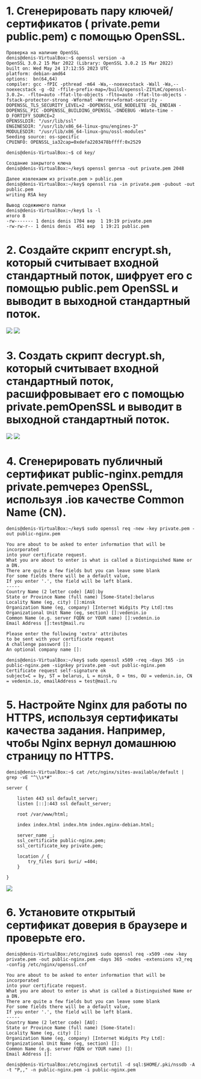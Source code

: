 <!-- Делайн: 09.07.2023

1. Сгенерировать пару ключей/сертификатов ( private.pemи public.pem) с помощью OpenSSL.
2. Создайте скрипт encrypt.sh, который считывает входной стандартный поток, шифрует его с помощью public.pemOpenSSL и выводит в выходной стандартный поток.
3. Создать скрипт decrypt.sh, который считывает входной стандартный поток, расшифровывает его с помощью private.pemOpenSSL и выводит в выходной стандартный поток.
4. Сгенерировать публичный сертификат public-nginx.pemдля private.pemчерез OpenSSL, используя <LASTNAME>.ioв качестве Common Name (CN).
5. Настройте Nginx для работы по HTTPS, используя сертификаты качества задания. Например, чтобы Nginx вернул домашнюю страницу по HTTPS.
6. Установите открытый сертификат доверия в браузере и проверьте его.
7. Теперь откройте домашнюю страницу Nginx по HTTPS, curlне прибегая к опциям -k. -->

# 1. Сгенерировать пару ключей/сертификатов ( private.pemи public.pem) с помощью OpenSSL.
```
Проверка на наличие OpenSSL
denis@denis-VirtualBox:~$ openssl version -a
OpenSSL 3.0.2 15 Mar 2022 (Library: OpenSSL 3.0.2 15 Mar 2022)
built on: Wed May 24 17:12:55 2023 UTC
platform: debian-amd64
options:  bn(64,64)
compiler: gcc -fPIC -pthread -m64 -Wa,--noexecstack -Wall -Wa,--noexecstack -g -O2 -ffile-prefix-map=/build/openssl-Z1YLmC/openssl-3.0.2=. -flto=auto -ffat-lto-objects -flto=auto -ffat-lto-objects -fstack-protector-strong -Wformat -Werror=format-security -DOPENSSL_TLS_SECURITY_LEVEL=2 -DOPENSSL_USE_NODELETE -DL_ENDIAN -DOPENSSL_PIC -DOPENSSL_BUILDING_OPENSSL -DNDEBUG -Wdate-time -D_FORTIFY_SOURCE=2
OPENSSLDIR: "/usr/lib/ssl"
ENGINESDIR: "/usr/lib/x86_64-linux-gnu/engines-3"
MODULESDIR: "/usr/lib/x86_64-linux-gnu/ossl-modules"
Seeding source: os-specific
CPUINFO: OPENSSL_ia32cap=0xdefa2203478bffff:0x2529
```
```
denis@denis-VirtualBox:~$ cd key/

Создание закрытого ключа
denis@denis-VirtualBox:~/key$ openssl genrsa -out private.pem 2048

Далее извлекаем из private.pem > public.pem
denis@denis-VirtualBox:~/key$ openssl rsa -in private.pem -pubout -out public.pem
writing RSA key

Вывод содежимого папки 
denis@denis-VirtualBox:~/key$ ls -l
итого 8
-rw------- 1 denis denis 1704 вер  1 19:19 private.pem
-rw-rw-r-- 1 denis denis  451 вер  1 19:21 public.pem
```

# 2. Создайте скрипт encrypt.sh, который считывает входной стандартный поток, шифрует его с помощью public.pem OpenSSL и выводит в выходной стандартный поток.
![](/HW14/screenHW14/encrypt.PNG)
![](/HW14/screenHW14/EncryptMessage.PNG)

# 3. Создать скрипт decrypt.sh, который считывает входной стандартный поток, расшифровывает его с помощью private.pemOpenSSL и выводит в выходной стандартный поток.
![](/HW14/screenHW14/decrypt.PNG)
![](/HW14/screenHW14/DencryptMessage.PNG)

# 4. Сгенерировать публичный сертификат public-nginx.pemдля private.pemчерез OpenSSL, используя <LASTNAME>.ioв качестве Common Name (CN).
```
denis@denis-VirtualBox:~/key$ sudo openssl req -new -key private.pem -out public-nginx.pem

You are about to be asked to enter information that will be incorporated
into your certificate request.
What you are about to enter is what is called a Distinguished Name or a DN.
There are quite a few fields but you can leave some blank
For some fields there will be a default value,
If you enter '.', the field will be left blank.
-----
Country Name (2 letter code) [AU]:by
State or Province Name (full name) [Some-State]:belarus
Locality Name (eg, city) []:minsk
Organization Name (eg, company) [Internet Widgits Pty Ltd]:tms
Organizational Unit Name (eg, section) []:vedenin.io
Common Name (e.g. server FQDN or YOUR name) []:vedenin.io
Email Address []:test@mail.ru

Please enter the following 'extra' attributes
to be sent with your certificate request
A challenge password []:
An optional company name []:

denis@denis-VirtualBox:~/key$ sudo openssl x509 -req -days 365 -in public-nginx.pem -signkey private.pem -out public-nginx.pem 
Certificate request self-signature ok
subject=C = by, ST = belarus, L = minsk, O = tms, OU = vedenin.io, CN = vedenin.io, emailAddress = test@mail.ru
```

# 5. Настройте Nginx для работы по HTTPS, используя сертификаты качества задания. Например, чтобы Nginx вернул домашнюю страницу по HTTPS.
```
denis@denis-VirtualBox:~$ cat /etc/nginx/sites-available/default | grep -vE "^\\s*#"

server {

	listen 443 ssl default_server;
	listen [::]:443 ssl default_server;

	root /var/www/html;

	index index.html index.htm index.nginx-debian.html;

	server_name _;
	ssl_certificate public-nginx.pem;
	ssl_certificate_key private.pem;

	location / {
		try_files $uri $uri/ =404;
	}

}
```
![](/HW14/screenHW14/5task_hhtps.PNG)

# 6. Установите открытый сертификат доверия в браузере и проверьте его.
```
denis@denis-VirtualBox:/etc/nginx$ sudo openssl req -x509 -new -key private.pem -out public-nginx.pem -days 365 -nodes -extensions v3_req -config /etc/nginx/openssl.cnf

You are about to be asked to enter information that will be incorporated
into your certificate request.
What you are about to enter is what is called a Distinguished Name or a DN.
There are quite a few fields but you can leave some blank
For some fields there will be a default value,
If you enter '.', the field will be left blank.
-----
Country Name (2 letter code) [AU]:
State or Province Name (full name) [Some-State]:
Locality Name (eg, city) []:
Organization Name (eg, company) [Internet Widgits Pty Ltd]:
Organizational Unit Name (eg, section) []:
Common Name (e.g. server FQDN or YOUR name) []:
Email Address []:
```

```
denis@denis-VirtualBox:/etc/nginx$ certutil -d sql:$HOME/.pki/nssdb -A -t "P,," -n public-nginx.pem -i public-nginx.pem 
```